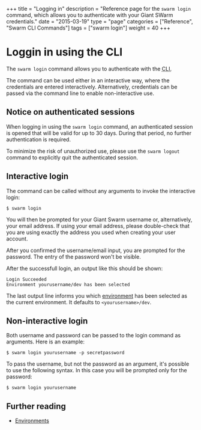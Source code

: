 +++
title = "Logging in"
description = "Reference page for the `swarm login` command, which allows you to authenticate with your Giant SWarm credentials."
date = "2015-03-19"
type = "page"
categories = ["Reference", "Swarm CLI Commands"]
tags = ["swarm login"]
weight = 40
+++

# Loggin in using the CLI

The `swarm login` command allows you to authenticate with the <abbr title="command line interface">CLI</appr>.

The command can be used either in an interactive way, where the credentials are entered interactively. Alternatively, credentials can be passed via the command line to enable non-interactive use.

## Notice on authenticated sessions

When logging in using the `swarm login` command, an authenticated session is opened that will be valid for up to 30 days. During that period, no further authentication is required.

To minimize the risk of unauthorized use, please use the `swarm logout` command to explicitly quit the authenticated session.

## Interactive login

The command can be called without any arguments to invoke the interactive login:

```nohighlight
$ swarm login
```

You will then be prompted for your Giant Swarm username or, alternatively, your email address. If using your email address, please double-check that you are using exactly the address you used when creating your user account.

After you confirmed the username/email input, you are prompted for the password. The entry of the password won't be visible.

After the successfull login, an output like this should be shown:

```nohighlight
Login Succeeded
Environment yourusername/dev has been selected
```

The last output line informs you which [environment](../env/) has been selected as the current environment. It defaults to `<yourusername>/dev`.

## Non-interactive login

Both username and password can be passed to the login command as arguments. Here is an example:

```nohighlight
$ swarm login yourusername -p secretpassword
```

To pass the username, but not the password as an argument, it's possible to use the following syntax. In this case you will be prompted only for the password:

```nohighlight
$ swarm login yourusername
```

## Further reading

* [Environments](../env/)